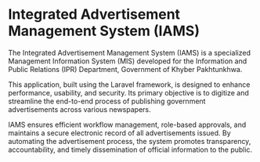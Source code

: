 # Integrated Advertisement Management System (IAMS)
The Integrated Advertisement Management System (IAMS) is a specialized Management Information System (MIS) developed for the Information and Public Relations (IPR) Department, Government of Khyber Pakhtunkhwa.

This application, built using the Laravel framework, is designed to enhance performance, usability, and security. Its primary objective is to digitize and streamline the end-to-end process of publishing government advertisements across various newspapers.

IAMS ensures efficient workflow management, role-based approvals, and maintains a secure electronic record of all advertisements issued. By automating the advertisement process, the system promotes transparency, accountability, and timely dissemination of official information to the public.

